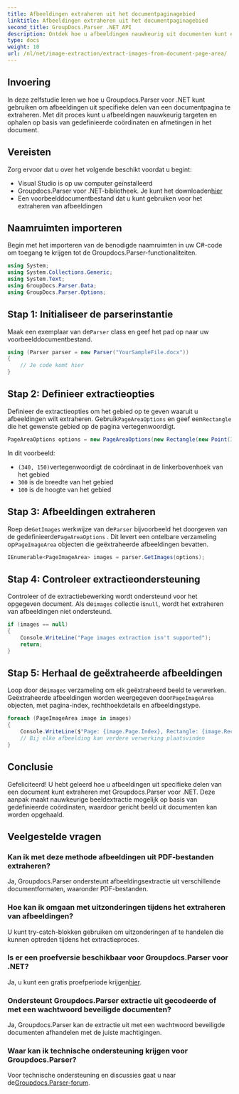 ```yaml
---
title: Afbeeldingen extraheren uit het documentpaginagebied
linktitle: Afbeeldingen extraheren uit het documentpaginagebied
second_title: GroupDocs.Parser .NET API
description: Ontdek hoe u afbeeldingen nauwkeurig uit documenten kunt extraheren met Groupdocs.Parser voor .NET. Leer specifieke gebieden te targeten voor nauwkeurige beeldextractie.
type: docs
weight: 10
url: /nl/net/image-extraction/extract-images-from-document-page-area/
---
```

## Invoering
In deze zelfstudie leren we hoe u Groupdocs.Parser voor .NET kunt gebruiken om afbeeldingen uit specifieke delen van een documentpagina te extraheren. Met dit proces kunt u afbeeldingen nauwkeurig targeten en ophalen op basis van gedefinieerde coördinaten en afmetingen in het document.
## Vereisten
Zorg ervoor dat u over het volgende beschikt voordat u begint:
- Visual Studio is op uw computer geïnstalleerd
-  Groupdocs.Parser voor .NET-bibliotheek. Je kunt het downloaden[hier](https://releases.groupdocs.com/parser/net/)
- Een voorbeelddocumentbestand dat u kunt gebruiken voor het extraheren van afbeeldingen
## Naamruimten importeren
Begin met het importeren van de benodigde naamruimten in uw C#-code om toegang te krijgen tot de Groupdocs.Parser-functionaliteiten.
```csharp
using System;
using System.Collections.Generic;
using System.Text;
using GroupDocs.Parser.Data;
using GroupDocs.Parser.Options;
```
## Stap 1: Initialiseer de parserinstantie
 Maak een exemplaar van de`Parser` class en geef het pad op naar uw voorbeelddocumentbestand.
```csharp
using (Parser parser = new Parser("YourSampleFile.docx"))
{
    // Je code komt hier
}
```
## Stap 2: Definieer extractieopties
 Definieer de extractieopties om het gebied op te geven waaruit u afbeeldingen wilt extraheren. Gebruik`PageAreaOptions` en geef een`Rectangle` die het gewenste gebied op de pagina vertegenwoordigt.
```csharp
PageAreaOptions options = new PageAreaOptions(new Rectangle(new Point(340, 150), new Size(300, 100)));
```
In dit voorbeeld:
- `(340, 150)`vertegenwoordigt de coördinaat in de linkerbovenhoek van het gebied
- `300` is de breedte van het gebied
- `100` is de hoogte van het gebied
## Stap 3: Afbeeldingen extraheren
 Roep de`GetImages` werkwijze van de`Parser` bijvoorbeeld het doorgeven van de gedefinieerde`PageAreaOptions` . Dit levert een ontelbare verzameling op`PageImageArea` objecten die geëxtraheerde afbeeldingen bevatten.
```csharp
IEnumerable<PageImageArea> images = parser.GetImages(options);
```
## Stap 4: Controleer extractieondersteuning
 Controleer of de extractiebewerking wordt ondersteund voor het opgegeven document. Als de`images` collectie is`null`, wordt het extraheren van afbeeldingen niet ondersteund.
```csharp
if (images == null)
{
    Console.WriteLine("Page images extraction isn't supported");
    return;
}
```
## Stap 5: Herhaal de geëxtraheerde afbeeldingen
 Loop door de`images` verzameling om elk geëxtraheerd beeld te verwerken. Geëxtraheerde afbeeldingen worden weergegeven door`PageImageArea` objecten, met pagina-index, rechthoekdetails en afbeeldingstype.
```csharp
foreach (PageImageArea image in images)
{
    Console.WriteLine($"Page: {image.Page.Index}, Rectangle: {image.Rectangle}, Type: {image.FileType}");
    // Bij elke afbeelding kan verdere verwerking plaatsvinden
}
```
## Conclusie
Gefeliciteerd! U hebt geleerd hoe u afbeeldingen uit specifieke delen van een document kunt extraheren met Groupdocs.Parser voor .NET. Deze aanpak maakt nauwkeurige beeldextractie mogelijk op basis van gedefinieerde coördinaten, waardoor gericht beeld uit documenten kan worden opgehaald.

## Veelgestelde vragen
### Kan ik met deze methode afbeeldingen uit PDF-bestanden extraheren?
Ja, Groupdocs.Parser ondersteunt afbeeldingsextractie uit verschillende documentformaten, waaronder PDF-bestanden.
### Hoe kan ik omgaan met uitzonderingen tijdens het extraheren van afbeeldingen?
U kunt try-catch-blokken gebruiken om uitzonderingen af te handelen die kunnen optreden tijdens het extractieproces.
### Is er een proefversie beschikbaar voor Groupdocs.Parser voor .NET?
 Ja, u kunt een gratis proefperiode krijgen[hier](https://releases.groupdocs.com/).
### Ondersteunt Groupdocs.Parser extractie uit gecodeerde of met een wachtwoord beveiligde documenten?
Ja, Groupdocs.Parser kan de extractie uit met een wachtwoord beveiligde documenten afhandelen met de juiste machtigingen.
### Waar kan ik technische ondersteuning krijgen voor Groupdocs.Parser?
 Voor technische ondersteuning en discussies gaat u naar de[Groupdocs.Parser-forum](https://forum.groupdocs.com/c/parser/17).
